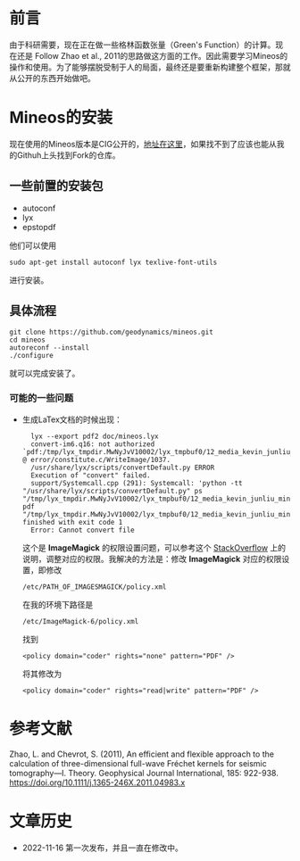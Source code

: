 
# 前言

由于科研需要，现在正在做一些格林函数张量（Green's Function）的计算。现在还是 Follow Zhao et al., 2011的思路做这方面的工作。因此需要学习Mineos的操作和使用。为了能够摆脱受制于人的局面，最终还是要重新构建整个框架，那就从公开的东西开始做吧。

# Mineos的安装

现在使用的Mineos版本是CIG公开的，[地址在这里](https://github.com/geodynamics/mineos)，如果找不到了应该也能从我的Githuh上头找到Fork的仓库。


## 一些前置的安装包
- autoconf
- lyx
- epstopdf

他们可以使用 

```
sudo apt-get install autoconf lyx texlive-font-utils
```

进行安装。



## 具体流程

```
git clone https://github.com/geodynamics/mineos.git
cd mineos
autoreconf --install
./configure
```

就可以完成安装了。

### 可能的一些问题

- 生成LaTex文档的时候出现：

        lyx --export pdf2 doc/mineos.lyx
        convert-im6.q16: not authorized `pdf:/tmp/lyx_tmpdir.MwNyJvV10002/lyx_tmpbuf0/12_media_kevin_junliu_mineos_doc_Figures_Fig2.pdf' @ error/constitute.c/WriteImage/1037.
        /usr/share/lyx/scripts/convertDefault.py ERROR
        Execution of "convert" failed.
        support/Systemcall.cpp (291): Systemcall: 'python -tt "/usr/share/lyx/scripts/convertDefault.py" ps "/tmp/lyx_tmpdir.MwNyJvV10002/lyx_tmpbuf0/12_media_kevin_junliu_mineos_doc_Figures_Fig2.eps" pdf "/tmp/lyx_tmpdir.MwNyJvV10002/lyx_tmpbuf0/12_media_kevin_junliu_mineos_doc_Figures_Fig2.pdf"' finished with exit code 1
        Error: Cannot convert file

    这个是 **ImageMagick** 的权限设置问题，可以参考这个 [StackOverflow](https://stackoverflow.com/questions/52861946/imagemagick-not-authorized-to-convert-pdf-to-an-image) 上的说明，调整对应的权限。我解决的方法是：修改 **ImageMagick** 对应的权限设置，即修改 

    ```
    /etc/PATH_OF_IMAGESMAGICK/policy.xml
    ```

    在我的环境下路径是 

    ```
    /etc/ImageMagick-6/policy.xml
    ```

    找到

    ```
    <policy domain="coder" rights="none" pattern="PDF" />
    ```

    将其修改为

    ```
    <policy domain="coder" rights="read|write" pattern="PDF" />
    ```





# 参考文献

Zhao, L. and Chevrot, S. (2011), An efficient and flexible approach to the calculation of three-dimensional full-wave Fréchet kernels for seismic tomography—I. Theory. Geophysical Journal International, 185: 922-938. https://doi.org/10.1111/j.1365-246X.2011.04983.x



# 文章历史

-  2022-11-16 第一次发布，并且一直在修改中。
